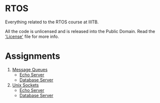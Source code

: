 # RTOS
Everything related to the RTOS course at IIITB.  

All the code is unlicensed and is released into the Public Domain. Read the ['License'](./LICENSE) file for more info.

# Assignments
1. [Message Queues](./assignments/1/)
	- [Echo Server](./assignments/1/echo)
	- [Database Server](./assignments/1/databaseServer)
2. [Unix Sockets](./assignments/2/)
	- [Echo Server](./assignments/2/echo)
	- [Database Server](./assignments/2/databaseServer)
